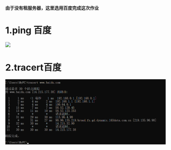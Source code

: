 **由于没有租服务器，这里选用百度完成这次作业**

# 1.ping 百度
![](https://i.imgur.com/LFSqpgt.png)

# 2.tracert百度
![](https://github.com/Nemo11111/Network-and-distributed-Computing/blob/master/tracert.png)